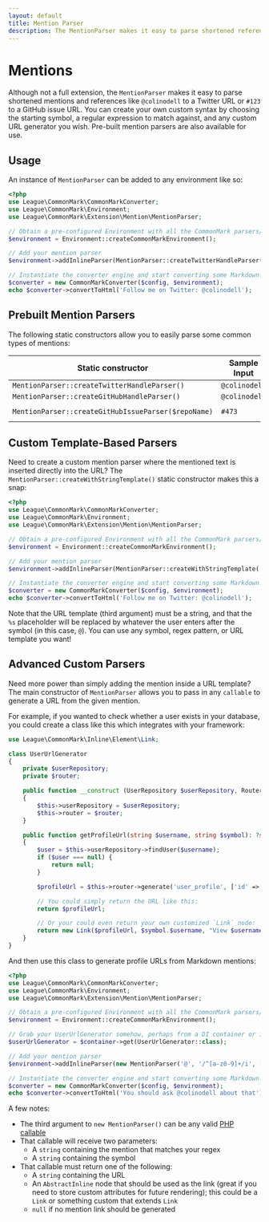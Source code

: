 ```yaml
---
layout: default
title: Mention Parser
description: The MentionParser makes it easy to parse shortened references like @colinodell and #123 to custom URLs
---
```


# Mentions

Although not a full extension, the `MentionParser` makes it easy to parse shortened mentions and references like `@colinodell` to a Twitter URL or `#123` to a GitHub issue URL.  You can create your own custom syntax by choosing the starting symbol, a regular expression to match against, and any custom URL generator you wish.  Pre-built mention parsers are also available for use.


## Usage

An instance of `MentionParser` can be added to any environment like so:

```php
<?php
use League\CommonMark\CommonMarkConverter;
use League\CommonMark\Environment;
use League\CommonMark\Extension\Mention\MentionParser;

// Obtain a pre-configured Environment with all the CommonMark parsers/renderers ready-to-go
$environment = Environment::createCommonMarkEnvironment();

// Add your mention parser
$environment->addInlineParser(MentionParser::createTwitterHandleParser());

// Instantiate the converter engine and start converting some Markdown!
$converter = new CommonMarkConverter($config, $environment);
echo $converter->convertToHtml('Follow me on Twitter: @colinodell');
```

## Prebuilt Mention Parsers

The following static constructors allow you to easily parse some common types of mentions:

| Static constructor                                  | Sample Input  | Sample Output |
| --------------------------------------------------- | ------------- | -------------------------------------------------------------------------- |
| `MentionParser::createTwitterHandleParser()`        | `@colinodell` | `<a href="https://www.twitter.com/colinodell">@colinodell</a>`             |
| `MentionParser::createGitHubHandleParser()`         | `@colinodell` | `<a href="https://www.github.com/colinodell">@colinodell</a>`              |
| `MentionParser::createGitHubIssueParser($repoName)` | `#473`        | `<a href="https://github.com/thephpleague/commonmark/issues/473">#473</a>` |

## Custom Template-Based Parsers

Need to create a custom mention parser where the mentioned text is inserted directly into the URL?  The `MentionParser::createWithStringTemplate()` static constructor makes this a snap:

```php
<?php
use League\CommonMark\CommonMarkConverter;
use League\CommonMark\Environment;
use League\CommonMark\Extension\Mention\MentionParser;

// Obtain a pre-configured Environment with all the CommonMark parsers/renderers ready-to-go
$environment = Environment::createCommonMarkEnvironment();

// Add your mention parser
$environment->addInlineParser(MentionParser::createWithStringTemplate('@', '/^[a-z0-9]+/i', 'https://www.example.com/%s'));

// Instantiate the converter engine and start converting some Markdown!
$converter = new CommonMarkConverter($config, $environment);
echo $converter->convertToHtml('Follow me on Twitter: @colinodell');
```

Note that the URL template (third argument) must be a string, and that the `%s` placeholder will be replaced by whatever the user enters after the symbol (in this case, `@`).  You can use any symbol, regex pattern, or URL template you want!

## Advanced Custom Parsers

Need more power than simply adding the mention inside a URL template?  The main constructor of `MentionParser` allows you to pass in any `callable` to generate a URL from the given mention.

For example, if you wanted to check whether a user exists in your database, you could create a class like this which integrates with your framework:

```php
use League\CommonMark\Inline\Element\Link;

class UserUrlGenerator
{
    private $userRepository;
    private $router;

    public function __construct (UserRepository $userRepository, Router $router)
    {
        $this->userRepository = $userRepository;
        $this->router = $router;
    }

    public function getProfileUrl(string $username, string $symbol): ?string
    {
        $user = $this->userRepository->findUser($username);
        if ($user === null) {
            return null;
        }

        $profileUrl = $this->router->generate('user_profile', ['id' => $user->getId()]);

        // You could simply return the URL like this:
        return $profileUrl;

        // Or your could even return your own customized `Link` node:
        return new Link($profileUrl, $symbol.$username, "View $username's profile");
    }
}
```

And then use this class to generate profile URLs from Markdown mentions:

```php
<?php
use League\CommonMark\CommonMarkConverter;
use League\CommonMark\Environment;
use League\CommonMark\Extension\Mention\MentionParser;

// Obtain a pre-configured Environment with all the CommonMark parsers/renderers ready-to-go
$environment = Environment::createCommonMarkEnvironment();

// Grab your UserUrlGenerator somehow, perhaps from a DI container or instantiate it if needed
$userUrlGenerator = $container->get(UserUrlGenerator::class);

// Add your mention parser
$environment->addInlineParser(new MentionParser('@', '/^[a-z0-9]+/i', [$userUrlGenerator, 'getProfileUrl']));

// Instantiate the converter engine and start converting some Markdown!
$converter = new CommonMarkConverter($config, $environment);
echo $converter->convertToHtml('You should ask @colinodell about that');
```

A few notes:

 - The third argument to `new MentionParser()` can be any valid [PHP callable](https://www.php.net/manual/en/language.types.callable.php)
 - That callable will receive two parameters:
   - A `string` containing the mention that matches your regex
   - A `string` containing the symbol
 - That callable must return one of the following:
   - A `string` containing the URL
   - An `AbstractInline` node that should be used as the link (great if you need to store custom attributes for future rendering); this could be a `Link` or something custom that extends `Link`
   - `null` if no mention link should be generated

